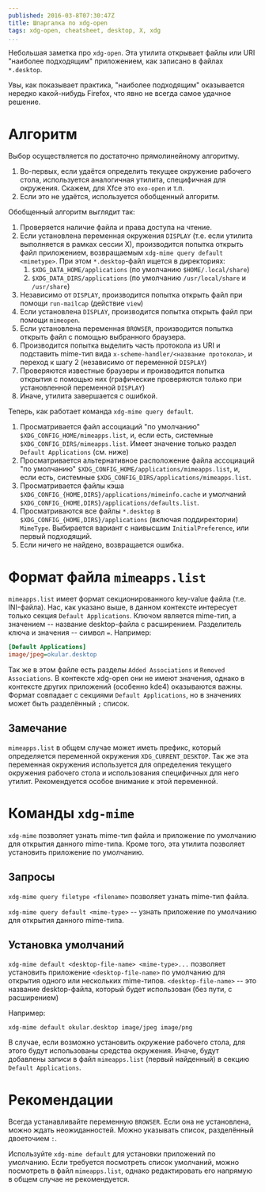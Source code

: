 ```yaml
---
published: 2016-03-8T07:30:47Z
title: Шпаргалка по xdg-open
tags: xdg-open, cheatsheet, desktop, X, xdg
...
```


Небольшая заметка про `xdg-open`. Эта утилита открывает файлы или URI "наиболее подходящим" приложением, как записано в файлах `*.desktop`.

Увы, как показывает практика, "наиболее подходящим" оказывается нередко какой-нибудь Firefox, что явно не всегда самое удачное решение.

<!--more-->

# Алгоритм

Выбор осуществляется по достаточно прямолинейному алгоритму.

1. Во-первых, если удаётся определить текущее окружение рабочего стола, используется аналогичная утилита, специфичная для окружения. Скажем, для Xfce это `exo-open` и т.п.
2. Если это не удаётся, используется обобщенный алгоритм.

Обобщенный алгоритм выглядит так:

1. Проверяется наличие файла и права доступа на чтение.
2. Если установлена переменная окружения `DISPLAY` (т.е. если утилита выполняется в рамках сессии X), производится попытка открыть файл приложением, возвращаемым `xdg-mime query default <mimetype>`. При этом `*.desktop`-файл ищется в директориях:
    1. `$XDG_DATA_HOME/applications` (по умолчанию `$HOME/.local/share`)
    2. `$XDG_DATA_DIRS/applications` (по умолчанию `/usr/local/share` и `/usr/share`)
3. Независимо от `DISPLAY`, производится попытка открыть файл при помощи `run-mailcap` (действие `view`)
4. Если установлена `DISPLAY`, производится попытка открыть файл при помощи `mimeopen`.
5. Если установлена переменная `BROWSER`, производится попытка открыть файл с помощью выбранного браузера.
6. Производится попытка выделить часть протокола из URI и подставить mime-тип вида `x-scheme-handler/<название протокола>`, и переход к шагу 2 (независимо от переменной `DISPLAY`)
7. Проверяются известные браузеры и производится попытка открытия с помощью них (графические проверяются только при установленной переменной `DISPLAY`)
8. Иначе, утилита завершается с ошибкой.

Теперь, как работает команда `xdg-mime query default`.

1. Просматривается файл ассоциаций "по умолчанию" `$XDG_CONFIG_HOME/mimeapps.list`, и, если есть, системные `$XDG_CONFIG_DIRS/mimeapps.list`. Имеет значение только раздел `Default Applications` (см. ниже)
2. Просматривается альтернативное расположение файла ассоциаций "по умолчанию" `$XDG_CONFIG_HOME/applications/mimeapps.list`, и, если есть, системные `$XDG_CONFIG_DIRS/applications/mimeapps.list`.
3. Просматривается файлы кэша `$XDG_CONFIG_{HOME,DIRS}/applications/mimeinfo.cache` и умолчаний `$XDG_CONFIG_{HOME,DIRS}/applications/defaults.list`.
4. Просматриваются все файлы `*.desktop` в  `$XDG_CONFIG_{HOME,DIRS}/applications` (включая поддиректории) `MimeType`. Выбирается вариант с наивысшим `InitialPreference`, или первый подходящий.
5. Если ничего не найдено, возвращается ошибка.

# Формат файла `mimeapps.list`

`mimeapps.list` имеет формат секционированного key-value файла (т.е. INI-файла). Нас, как указано выше, в данном контексте интересует только секция `Default Applications`. Ключом является mime-тип, а значением -- название desktop-файла с расширением. Разделитель ключа и значения -- символ `=`. Например:

```ini
[Default Applications]
image/jpeg=okular.desktop
```

Так же в этом файле есть разделы `Added Associations` и `Removed Associations`. В контексте xdg-open они не имеют значения, однако в контексте других приложений (особенно kde4) оказываются важны. Формат совпадает с секциями `Default Applications`, но в значениях может быть разделённый `;` список.

## Замечание

`mimeapps.list` в общем случае может иметь префикс, который определяется переменной окружения `XDG_CURRENT_DESKTOP`. Так же эта переменная окружения используется для определения текущего окружения рабочего стола и использования специфичных для него утилит. Рекомендуется особое внимание к этой переменной.

# Команды `xdg-mime`

`xdg-mime` позволяет узнать mime-тип файла и приложение по умолчанию для открытия данного mime-типа. Кроме того, эта утилита позволяет установить приложение по умолчанию.

## Запросы

`xdg-mime query filetype <filename>` позволяет узнать mime-тип файла.

`xdg-mime query default <mime-type>` -- узнать приложение по умолчанию для открытия данного mime-типа.

## Установка умолчаний

`xdg-mime default <desktop-file-name> <mime-type>...` позволяет установить приложение `<desktop-file-name>` по умолчанию для открытия одного или нескольких mime-типов. `<desktop-file-name>` -- это название desktop-файла, который будет использован (без пути, с расширением)

Например:

```
xdg-mime default okular.desktop image/jpeg image/png
```

В случае, если возможно установить окружение рабочего стола, для этого будут использованы средства окружения. Иначе, будут добавлены записи в файл `mimeapps.list` (первый найденный) в секцию `Default Applications`.

# Рекомендации

Всегда устанавливайте переменную `BROWSER`. Если она не установлена, можно ждать неожиданностей. Можно указывать список, разделённый двоеточием `:`.

Используйте `xdg-mime default` для установки приложений по умолчанию. Если требуется посмотреть список умолчаний, можно посмотреть в файл `mimeapps.list`, однако редактировать его напрямую в общем случае не рекомендуется.
